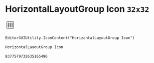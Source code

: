 # HorizontalLayoutGroup Icon `32x32`
<img src="/img/HorizontalLayoutGroup%20Icon.png" width=32 height=32>

``` CSharp
EditorGUIUtility.IconContent("HorizontalLayoutGroup Icon")
```
```
HorizontalLayoutGroup Icon
```
```
8377579732635165496
```
